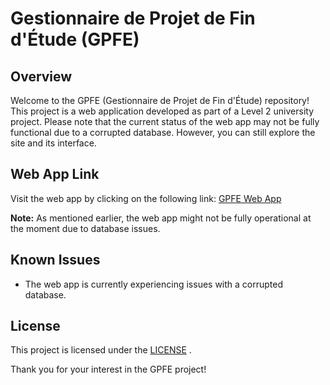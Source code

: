# Gestionnaire de Projet de Fin d'Étude (GPFE)

## Overview
Welcome to the GPFE (Gestionnaire de Projet de Fin d'Étude) repository! This project is a web application developed as part of a Level 2 university project. Please note that the current status of the web app may not be fully functional due to a corrupted database. However, you can still explore the site and its interface.

## Web App Link
Visit the web app by clicking on the following link: [GPFE Web App](http://test001.free.nf/)

**Note:** As mentioned earlier, the web app might not be fully operational at the moment due to database issues.


## Known Issues
- The web app is currently experiencing issues with a corrupted database.


## License
This project is licensed under the [LICENSE](GNU) .

Thank you for your interest in the GPFE project!
